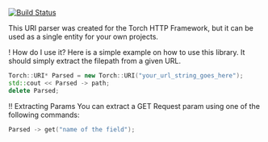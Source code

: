 [![Build Status](https://travis-ci.org/Claudiu/Torch-URI-Parser.svg?branch=master)](https://travis-ci.org/Claudiu/Torch-URI-Parser)

This URI parser was created for the Torch HTTP Framework, but it can be used as a single entity for your own projects.

! How do I use it?
Here is a simple example on how to use this library. It should simply extract the filepath from a given URL.
```cpp
Torch::URI* Parsed = new Torch::URI("your_url_string_goes_here");
std::cout << Parsed -> path;
delete Parsed;
```

!! Extracting Params
You can extract a GET Request param using one of the following commands:
```cpp
Parsed -> get("name of the field");
```
